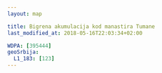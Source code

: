 ```yaml
---
layout: map

title: Bigrena akumulacija kod manastira Tumane
last_modified_at: 2018-05-16T22:03:34+02:00

WDPA: [395444]
geoSrbija:
  L1_183: [123]
---
```

